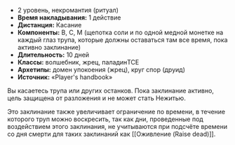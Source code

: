 - 2 уровень, некромантия (ритуал)
- **Время накладывания:** 1 действие
- **Дистанция:** Касание
- **Компоненты:** В, С, М (щепотка соли и по одной медной монетке на каждый глаз трупа, которые должны оставаться там все время, пока активно заклинание)
- **Длительность:** 10 дней
- **Классы:** волшебник, жрец, паладинTCE
- **Архетипы:** домен упокоения (жрец), круг спор (друид)
- **Источник:** «Player's handbook»

Вы касаетесь трупа или других останков. Пока заклинание активно, цель защищена от разложения и не может стать Нежитью.

Это заклинание также увеличивает ограничение по времени, в течение которого труп можно воскресить, так как дни, проведенные под воздействием этого заклинания, не учитываются при подсчёте времени со дня смерти для таких заклинаний как [[Оживление (Raise dead)]].